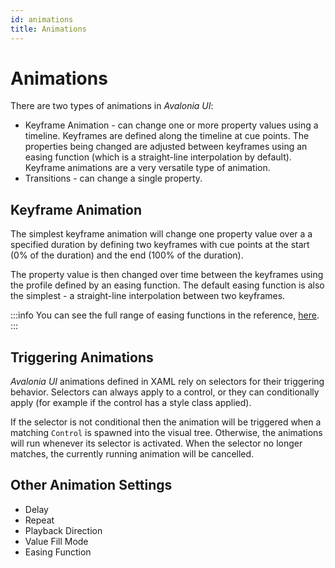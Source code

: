 ```yaml
---
id: animations
title: Animations
---
```


# Animations

There are two types of animations in _Avalonia UI_:

* Keyframe Animation -  can change one or more property values using a timeline. Keyframes are defined along the timeline at cue points. The properties being changed are adjusted between keyframes using an easing function (which is a straight-line interpolation by default). Keyframe animations are a very versatile type of animation.
* Transitions - can change a single property.

## Keyframe Animation <a href="#in-this-section" id="in-this-section"></a>

The simplest keyframe animation will change one property value over a a specified duration by defining two keyframes with cue points at the start (0% of the duration) and the end (100% of the duration).&#x20;

<!--<img src="/img/gitbook-import/assets/image (2) (1) (4).png" alt="">-->

The property value is then changed over time between the keyframes using the profile defined by an easing function. The default easing function is also the simplest - a straight-line interpolation between two keyframes.

:::info
You can see the full range of easing functions in the reference, [here](../../reference/animation-settings.md).
:::

## Triggering Animations <a href="#triggering-animations" id="triggering-animations"></a>

_Avalonia UI_ animations defined in XAML rely on selectors for their triggering behavior. Selectors can always apply to a control, or they can conditionally apply (for example if the control has a style class applied).

If the selector is not conditional then the animation will be triggered when a matching `Control` is spawned into the visual tree. Otherwise, the animations will run whenever its selector is activated. When the selector no longer matches, the currently running animation will be cancelled.

## Other Animation Settings

* Delay
* Repeat
* Playback Direction
* Value Fill Mode
* Easing Function
